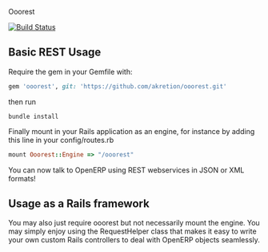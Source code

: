 Ooorest

[![Build Status](https://travis-ci.org/akretion/ooorest.png?branch=master)](https://travis-ci.org/akretion/ooorest)

Basic REST Usage
----------------

Require the gem in your Gemfile with:
```ruby
gem 'ooorest', git: 'https://github.com/akretion/ooorest.git'
```

then run
```
bundle install
```

Finally mount in your Rails application as an engine, for instance by adding this line in your config/routes.rb

```ruby
mount Ooorest::Engine => "/ooorest"
```

You can now talk to OpenERP using REST webservices in JSON or XML formats!

Usage as a Rails framework
--------------------------

You may also just require ooorest but not necessarily mount the engine. You may simply enjoy using the RequestHelper class that makes it easy to write your own custom Rails controllers to deal with OpenERP objects seamlessly.

